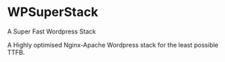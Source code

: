 # WPSuperStack
A Super Fast Wordpress Stack

A Highly optimised Nginx-Apache Wordpress stack for the least possible TTFB.
